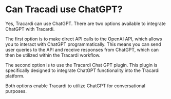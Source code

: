 # Can Tracadi use ChatGPT?

Yes, Tracardi can use ChatGPT. There are two options available to integrate ChatGPT with Tracardi.

The first option is to make direct API calls to the OpenAI API, which allows you to interact with ChatGPT 
programmatically. This means you can send user queries to the API and receive responses from ChatGPT, 
which can then be utilized within the Tracardi workflow.

The second option is to use the Tracardi Chat GPT plugin. This plugin is specifically designed to integrate ChatGPT 
functionality into the Tracardi platform. 

Both options enable Tracardi to utilize ChatGPT for conversational purposes.